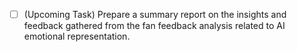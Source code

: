 - [ ] (Upcoming Task) Prepare a summary report on the insights and feedback gathered from the fan feedback analysis related to AI emotional representation.